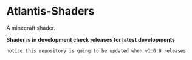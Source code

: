 # Atlantis-Shaders

A minecraft shader. 

**Shader is in development check releases for latest developments**

```notice this repository is going to be updated when v1.0.0 releases```
